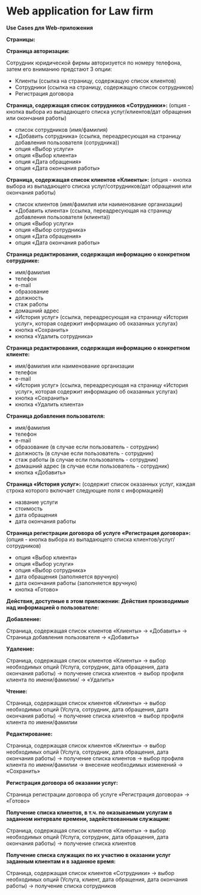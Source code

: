 # Web application for Law firm 

**Use Cases для Web-приложения**

**Страницы:** 

**Страница авторизации:**

Сотрудник юридической фирмы авторизуется по номеру телефона, затем его вниманию предстают 3 опции:
+ Клиенты (ссылка на страницу, содержащую список клиентов)
+ Сотрудники (ссылка на страницу, содержащую список сотрудников)
+ Регистрация договора
		
**Страница, содержащая список сотрудников «Сотрудники»:**
(опция - кнопка выбора из выпадающего списка услуг/клиентов/дат обращения или окончания работы)
+ список сотрудников (имя/фамилия)
+ «Добавить сотрудника» (ссылка, переадресующая на страницу добавления пользователя (сотрудника))
+ опция «Выбор услуги»
+ опция «Выбор клиента»
+ опция «Дата обращения»
+ опция «Дата окончания работы»


**Страница, содержащая список клиентов  «Клиенты»:**
(опция - кнопка выбора из выпадающего списка услуг/сотрудников/дат обращения или окончания работы)
+ список клиентов (имя/фамилия или наименование организации)
+ «Добавить клиента»  (ссылка, переадресующая на страницу добавления пользователя (клиента))
+ опция «Выбор услуги»
+ опция «Выбор сотрудника»
+ опция «Дата обращения»
+ опция «Дата окончания работы»

**Страница редактирования, содержащая информацию о конкретном сотруднике:**
+ имя/фамилия
+ телефон 
+ e-mail
+ образование
+ должность
+ стаж работы 
+ домашний адрес
+ «История услуг» (ссылка, переадресующая на страницу «История услуг», которая содержит информацию об оказанных услугах)     
+ кнопка «Сохранить»
+ кнопка «Удалить сотрудника»   

**Страница редактирования, содержащая информацию о конкретном клиенте:**
+ имя/фамилия или наименование организации
+ телефон 
+ e-mail
+ «История услуг» (ссылка, переадресующая на страницу «История услуг», которая содержит информацию об оказанных услугах) 
+ кнопка «Сохранить»
+ кнопка «Удалить клиента»

**Страница добавления пользователя:**
+ имя/фамилия
+ телефон
+ e-mail
+ образование (в случае если пользователь - сотрудник) 
+ должность (в случае если пользователь - сотрудник)
+ стаж работы (в случае если пользователь - сотрудник)
+ домашний адрес (в случае если пользователь - сотрудник)
+ кнопка «Добавить»

**Страница «История услуг»:**
(содержит список оказанных услуг, каждая строка которого включает следующие поля с информацией)
+ название услуги
+ стоимость 
+ дата обращения
+ дата окончания работы

**Страница регистрации договора об услуге «Регистрация договора»:**
(опция - кнопка выбора из выпадающего списка клиентов/услуг/сотрудников)
+ опция «Выбор клиента»
+ опция «Выбор услуги»
+ опция «Выбор сотрудника»
+ дата обращения (заполняется вручную)
+ дата окончания работы (заполняется вручную)
+ кнопка «Готово»

**Действия, доступные в этом приложении:**
**Действия производимые над информацией о пользователе:**

**Добавление:**

Страница, содержащая список клиентов  «Клиенты» -> «Добавить» -> Страница добавления пользователя -> «Добавить»

**Удаление:**

Страница, содержащая список клиентов  «Клиенты» -> выбор необходимых опций (Услуга, сотрудник, дата обращения, дата окончания работы) 
-> получение списка клиентов -> выбор профиля клиента по имени/фамилии/ -> «Удалить»

**Чтение:**

Страница, содержащая список клиентов  «Клиенты» -> выбор необходимых опций (Услуга, сотрудник, дата обращения, дата окончания работы) -> получение списка клиентов 
-> выбор профиля клиента по имени/фамилии
		
**Редактирование:**

Страница, содержащая список клиентов  «Клиенты» -> выбор необходимых опций (Услуга, сотрудник, дата обращения, дата окончания работы) -> получение списка клиентов 
-> выбор профиля клиента по имени/фамилии -> внесение необходимых изменений -> «Сохранить»

**Регистрация договора об оказании услуг:**

Страница регистрации договора об услуге «Регистрация договора» -> «Готово»

**Получение списка клиентов, в т.ч. по оказываемым услугам в заданном интервале времени, задействованным служащим:** 

Страница, содержащая список клиентов  «Клиенты» ->  выбор необходимых опций (Услуга, сотрудник, дата обращения, дата окончания работы) -> получение списка клиентов

**Получение списка служащих по их участию в оказании услуг заданным клиентам и в заданное время:**

Страница, содержащая список клиентов  «Сотрудники» ->  выбор необходимых опций (Услуга, клиент, дата обращения, дата окончания работы) -> получение списка сотрудников


